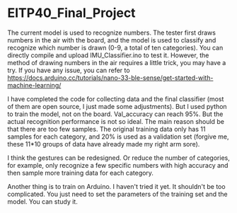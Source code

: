 # EITP40_Final_Project
The current model is used to recognize numbers. The tester first draws numbers in the air with the board, and the model is used to classify and recognize which number is drawn (0-9, a total of ten categories). You can directly compile and upload IMU_Classifier.ino to test it. However, the method of drawing numbers in the air requires a little trick, you may have a try. If you have any issue, you can refer to https://docs.arduino.cc/tutorials/nano-33-ble-sense/get-started-with-machine-learning/

I have completed the code for collecting data and the final classifier (most of them are open source, I just made some adjustments). But I used python to train the model, not on the board. Val_accuracy can reach 95%. But the actual recognition performance is not so ideal. The main reason should be that there are too few samples. The original training data only has 11 samples for each category, and 20% is used as a validation set (forgive me, these 11*10 groups of data have already made my right arm sore).

I think the gestures can be redesigned. Or reduce the number of categories, for example, only recognize a few specific numbers with high accuracy and then sample more training data for each category.

Another thing is to train on Arduino. I haven't tried it yet. It shouldn't be too complicated. You just need to set the parameters of the training set and the model. You can study it.